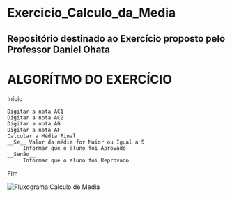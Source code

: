 # Exercicio_Calculo_da_Media
## Repositório destinado ao Exercício proposto pelo Professor Daniel Ohata

# ALGORÍTMO DO EXERCÍCIO

Início

```
Digitar a nota AC1
Digitar a nota AC2
Digitar a nota AG
Digitar a nota AF
Calcular a Média Final 
__Se__ Valor da média for Maior ou Igual a 5
     Informar que o aluno foi Aprovado
__Senão__ 
     Informar que o aluno foi Reprovado
```

Fim

![Fluxograma Calculo de Media](https://user-images.githubusercontent.com/69513119/169708129-3e7fc96d-576c-4467-b59c-a06c63af7ff1.png)
